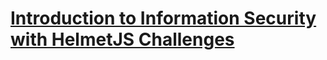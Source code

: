 # [Introduction to Information Security with HelmetJS Challenges](https://www.freecodecamp.org/learn/information-security/information-security-with-helmetjs/) 


